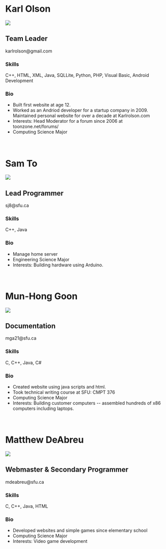 # Karl Olson #
<img src='https://dl.dropbox.com/s/h265oqh2pfato6n/KarlOlson.jpg'>
<h2>Team Leader</h2>
karlrolson@gmail.com<br>
<h3>Skills</h3>
C++, HTML, XML, Java, SQLLite, Python, PHP, Visual Basic, Android Development<br>
<h3>Bio</h3>
<ul><li>Built first website at age 12.<br>
</li><li>Worked as an Andriod developer for a startup company in 2009. Maintained personal website for over a decade at Karlrolson.com<br>
</li><li>Interests: Head Moderator for a forum since 2006 at toonzone.net/forums/<br>
</li><li>Computing Science Major<br>
<br><br></li></ul>

<h1>Sam To</h1>
<img src='https://dl.dropbox.com/s/yrkpmvu99uh4clu/SamTo.jpg'>
<h2>Lead Programmer</h2>
sj8@sfu.ca<br>
<h3>Skills</h3>
C++, Java<br>
<h3>Bio</h3>
<ul><li>Manage home server<br>
</li><li>Engineering Science Major<br>
</li><li>Interests: Building hardware using Arduino.<br>
<br><br></li></ul>

<h1>Mun-Hong Goon</h1>
<img src='https://dl.dropbox.com/s/fszk3uxmm3iwuks/MunHongGoon.jpg'>
<h2>Documentation</h2>
mga21@sfu.ca<br>
<h3>Skills</h3>
C, C++, Java, C#<br>
<h3>Bio</h3>
<ul><li>Created website using java scripts and html.<br>
</li><li>Took technical writing course at SFU: CMPT 376<br>
</li><li>Computing Science Major<br>
</li><li>Interests: Building customer computers -- assembled hundreds of x86 computers including laptops.<br>
<br><br></li></ul>

<h1>Matthew DeAbreu</h1>
<img src='https://dl.dropbox.com/s/fqi4mfarkdysle8/MatthewDeAbreu.jpg'>
<h2>Webmaster & Secondary Programmer</h2>
mdeabreu@sfu.ca<br>
<h3>Skills</h3>
C, C++, Java, HTML<br>
<h3>Bio</h3>
<ul><li>Developed websites and simple games since elementary school<br>
</li><li>Computing Science Major<br>
</li><li>Interests: Video game development